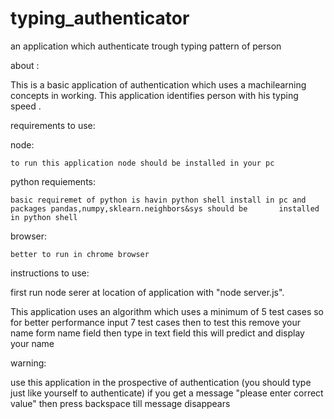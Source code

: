 # typing_authenticator
an application which authenticate trough typing pattern of person

about :

  This is a basic application of authentication which uses a machilearning concepts in working. This application identifies person with his typing speed .
  
requirements to use:

  node:
  
    to run this application node should be installed in your pc
    
  python requiements:
  
    basic requiremet of python is havin python shell install in pc and packages pandas,numpy,sklearn.neighbors&sys should be       installed in python shell
    
  browser:
  
    better to run in chrome browser
    

instructions to use:

  first run node serer at location of application with "node server.js".
  
  This application uses an algorithm which uses a minimum of 5 test cases so for better performance input 7 test cases then to test this remove your name form name field then type in text field this will predict and display your name
  
  
  
warning:

  use this application in the prospective of authentication (you should type just like yourself to authenticate)
  if you get a message "please enter correct value" then press backspace till message disappears 
  
